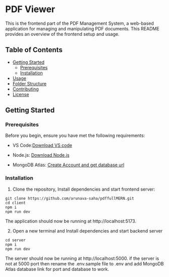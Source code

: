 # PDF Viewer

This is the frontend part of the PDF Management System, a web-based application for managing and manipulating PDF documents. This README provides an overview of the frontend setup and usage.

## Table of Contents

- [Getting Started](#getting-started)
  - [Prerequisites](#prerequisites)
  - [Installation](#installation)
- [Usage](#usage)
- [Folder Structure](#folder-structure)
- [Contributing](#contributing)
- [License](#license)

## Getting Started

### Prerequisites

Before you begin, ensure you have met the following requirements:

- VS Code:[Download VS code](https://code.visualstudio.com/download)

- Node.js: [Download Node.js](https://nodejs.org/)

- MongoDB Atlas: [Create Account and get database url](https://www.mongodb.com/atlas/database)

### Installation

1. Clone the repository, Install dependencies and start frontend server:

```shell
git clone https://github.com/arunava-saha/pdffullMERN.git
cd client
npm i
npm run dev
```

The application should now be running at http://localhost:5173.

2. Open a new terminal and Install dependencies and start backend server

```shell
cd server
npm i
npm run dev
```

The server should now be running at http://localhost:5000.
if the server is not at 5000 port then rename the .env.sample file to .env and add MongoDB Atlas database link for port and database to work.
